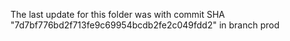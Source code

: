 The last update for this folder was with commit SHA "7d7bf776bd2f713fe9c69954bcdb2fe2c049fdd2" in branch prod
